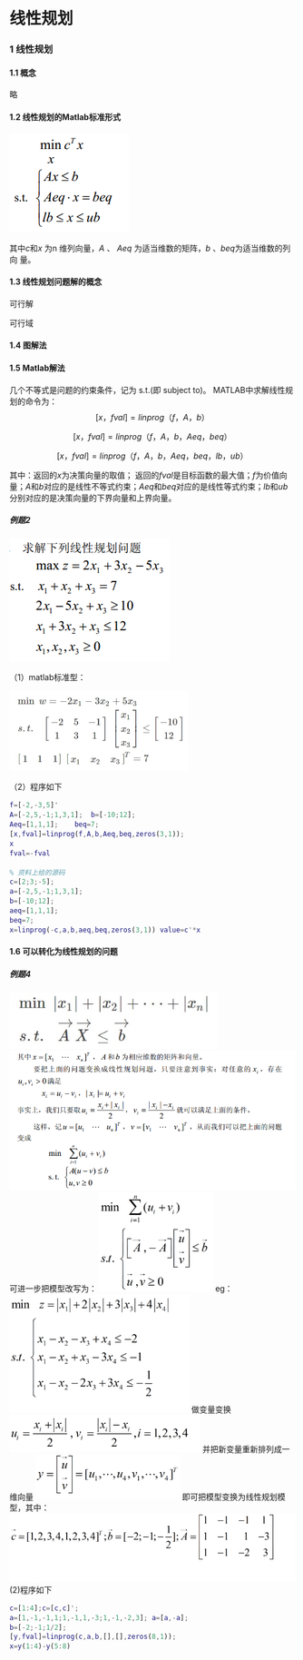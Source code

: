 # 线性规划

### 1 线性规划

#### 1.1 概念

略

#### 1.2 线性规划的Matlab标准形式

![img](1.1.assets/20160107094254814)

其中$c$和$x$ 为n 维列向量，$A$ 、 $Aeq$ 为适当维数的矩阵，$b$ 、$beq$为适当维数的列向 量。 

#### 1.3 线性规划问题解的概念

可行解

可行域

#### 1.4 图解法

#### 1.5 Matlab解法

几个不等式是问题的约束条件，记为 s.t.(即 subject to)。 MATLAB中求解线性规划的命令为：
$$
[ x，fval ]=linprog（f，A，b）
$$

$$
[ x，fval ]=linprog（f，A，b，Aeq，beq）
$$

$$
[ x，fval ]=linprog（f，A，b，Aeq，beq，lb，ub）
$$



其中：返回的$x$为决策向量的取值； 返回的$fval$是目标函数的最大值；$f$为价值向量；$A$和$b$对应的是线性不等式约束；$Aeq$和$beq$对应的是线性等式约束；$lb$和$ub$分别对应的是决策向量的下界向量和上界向量。

##### 例题2

![线性规划例2](1.1.assets/20160107095816259)

（1）matlab标准型：

<img src="1.1.assets/image-20200113191822412.png" alt="image-20200113191822412" style="zoom:50%;" />

（2）程序如下

```matlab
f=[-2,-3,5]'
A=[-2,5,-1;1,3,1];  b=[-10;12];
Aeq=[1,1,1];    beq=7;
[x,fval]=linprog(f,A,b,Aeq,beq,zeros(3,1));
x
fval=-fval

% 资料上给的源码
c=[2;3;-5]; 
a=[-2,5,-1;1,3,1]; 
b=[-10;12]; 
aeq=[1,1,1]; 
beq=7; 
x=linprog(-c,a,b,aeq,beq,zeros(3,1)) value=c'*x 
```

#### 1.6 可以转化为线性规划的问题

##### 例题4

<img src="1.1.assets/image-20200113192452706.png" alt="image-20200113192452706" style="zoom: 80%;" />
<img src="1.1.assets/20160107112819688" alt="这里写图片描述" style="zoom: 67%;" />
可进一步把模型改写为：
<img src="1.1.assets/20160107114109437" alt="这里写图片描述" style="zoom:67%;" />
eg：
<img src="1.1.assets/20160107114604203" alt="这里写图片描述" style="zoom:67%;" />
做变量变换
<img src="1.1.assets/20160107114933973" alt="这里写图片描述" style="zoom:67%;" />
并把新变量重新排列成一维向量
<img src="1.1.assets/20160107115502005" alt="这里写图片描述" style="zoom:67%;" />
即可把模型变换为线性规划模型，其中：
<img src="1.1.assets/20160107120116277" alt="这里写图片描述" style="zoom:67%;" />
(2)程序如下

```matlab
c=[1:4];c=[c,c]';
a=[1,-1,-1,1;1,-1,1,-3;1,-1,-2,3]; a=[a,-a];
b=[-2;-1;1/2];
[y,fval]=linprog(c,a,b,[],[],zeros(8,1));
x=y(1:4)-y(5:8)
```

